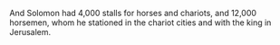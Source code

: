 And Solomon had 4,000 stalls for horses and chariots, and 12,000 horsemen, whom he stationed in the chariot cities and with the king in Jerusalem.
